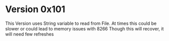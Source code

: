 # Version 0x101

This Version uses String variable to read from File. 
At times this could be slower or could lead to memory issues with 8266
Though this will recover, it will need few refreshes
